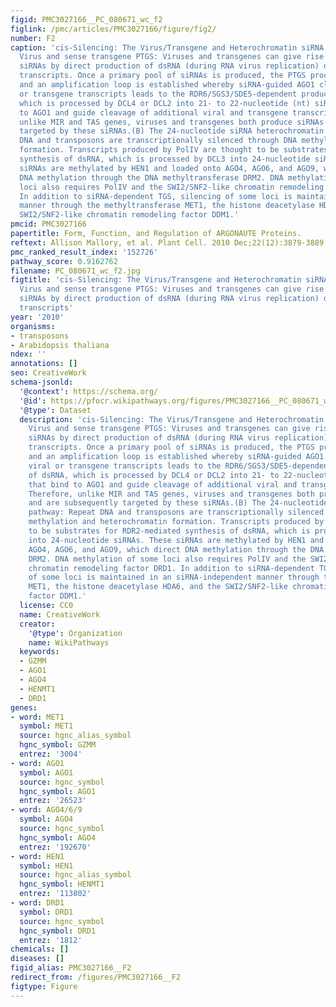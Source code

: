 ```yaml
---
figid: PMC3027166__PC_080671_wc_f2
figlink: /pmc/articles/PMC3027166/figure/fig2/
number: F2
caption: 'cis-Silencing: The Virus/Transgene and Heterochromatin siRNA Pathways.(A)
  Virus and sense transgene PTGS: Viruses and transgenes can give rise to primary
  siRNAs by direct production of dsRNA (during RNA virus replication) or aberrant
  transcripts. Once a primary pool of siRNAs is produced, the PTGS process is initiated
  and an amplification loop is established whereby siRNA-guided AGO1 cleavage of viral
  or transgene transcripts leads to the RDR6/SGS3/SDE5-dependent production of dsRNA,
  which is processed by DCL4 or DCL2 into 21- to 22-nucleotide (nt) siRNAs that bind
  to AGO1 and guide cleavage of additional viral and transgene transcripts. Therefore,
  unlike MIR and TAS genes, viruses and transgenes both produce siRNAs and are subsequently
  targeted by these siRNAs.(B) The 24-nucleotide siRNA heterochromatin pathway: Repeat
  DNA and transposons are transcriptionally silenced through DNA methylation and heterochromatin
  formation. Transcripts produced by PolIV are thought to be substrates for RDR2-mediated
  synthesis of dsRNA, which is processed by DCL3 into 24-nucleotide siRNAs. These
  siRNAs are methylated by HEN1 and loaded onto AGO4, AGO6, and AGO9, which direct
  DNA methylation through the DNA methyltransferase DRM2. DNA methylation of some
  loci also requires PolIV and the SWI2/SNF2-like chromatin remodeling factor DRD1.
  In addition to siRNA-dependent TGS, silencing of some loci is maintained in an siRNA-independent
  manner through the methyltransferase MET1, the histone deacetylase HDA6, and the
  SWI2/SNF2-like chromatin remodeling factor DDM1.'
pmcid: PMC3027166
papertitle: Form, Function, and Regulation of ARGONAUTE Proteins.
reftext: Allison Mallory, et al. Plant Cell. 2010 Dec;22(12):3879-3889.
pmc_ranked_result_index: '152726'
pathway_score: 0.9162762
filename: PC_080671_wc_f2.jpg
figtitle: 'cis-Silencing: The Virus/Transgene and Heterochromatin siRNA Pathways.(A)
  Virus and sense transgene PTGS: Viruses and transgenes can give rise to primary
  siRNAs by direct production of dsRNA (during RNA virus replication) or aberrant
  transcripts'
year: '2010'
organisms:
- transposons
- Arabidopsis thaliana
ndex: ''
annotations: []
seo: CreativeWork
schema-jsonld:
  '@context': https://schema.org/
  '@id': https://pfocr.wikipathways.org/figures/PMC3027166__PC_080671_wc_f2.html
  '@type': Dataset
  description: 'cis-Silencing: The Virus/Transgene and Heterochromatin siRNA Pathways.(A)
    Virus and sense transgene PTGS: Viruses and transgenes can give rise to primary
    siRNAs by direct production of dsRNA (during RNA virus replication) or aberrant
    transcripts. Once a primary pool of siRNAs is produced, the PTGS process is initiated
    and an amplification loop is established whereby siRNA-guided AGO1 cleavage of
    viral or transgene transcripts leads to the RDR6/SGS3/SDE5-dependent production
    of dsRNA, which is processed by DCL4 or DCL2 into 21- to 22-nucleotide (nt) siRNAs
    that bind to AGO1 and guide cleavage of additional viral and transgene transcripts.
    Therefore, unlike MIR and TAS genes, viruses and transgenes both produce siRNAs
    and are subsequently targeted by these siRNAs.(B) The 24-nucleotide siRNA heterochromatin
    pathway: Repeat DNA and transposons are transcriptionally silenced through DNA
    methylation and heterochromatin formation. Transcripts produced by PolIV are thought
    to be substrates for RDR2-mediated synthesis of dsRNA, which is processed by DCL3
    into 24-nucleotide siRNAs. These siRNAs are methylated by HEN1 and loaded onto
    AGO4, AGO6, and AGO9, which direct DNA methylation through the DNA methyltransferase
    DRM2. DNA methylation of some loci also requires PolIV and the SWI2/SNF2-like
    chromatin remodeling factor DRD1. In addition to siRNA-dependent TGS, silencing
    of some loci is maintained in an siRNA-independent manner through the methyltransferase
    MET1, the histone deacetylase HDA6, and the SWI2/SNF2-like chromatin remodeling
    factor DDM1.'
  license: CC0
  name: CreativeWork
  creator:
    '@type': Organization
    name: WikiPathways
  keywords:
  - GZMM
  - AGO1
  - AGO4
  - HENMT1
  - DRD1
genes:
- word: MET1
  symbol: MET1
  source: hgnc_alias_symbol
  hgnc_symbol: GZMM
  entrez: '3004'
- word: AGO1
  symbol: AGO1
  source: hgnc_symbol
  hgnc_symbol: AGO1
  entrez: '26523'
- word: AGO4/6/9
  symbol: AGO4
  source: hgnc_symbol
  hgnc_symbol: AGO4
  entrez: '192670'
- word: HEN1
  symbol: HEN1
  source: hgnc_alias_symbol
  hgnc_symbol: HENMT1
  entrez: '113802'
- word: DRD1
  symbol: DRD1
  source: hgnc_symbol
  hgnc_symbol: DRD1
  entrez: '1812'
chemicals: []
diseases: []
figid_alias: PMC3027166__F2
redirect_from: /figures/PMC3027166__F2
figtype: Figure
---
```

